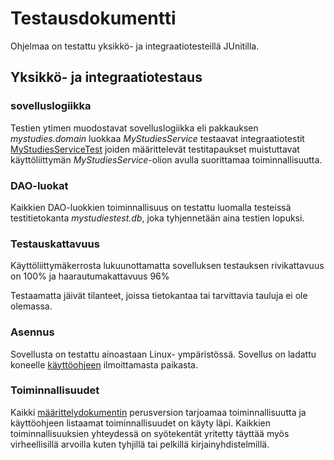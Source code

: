 # Testausdokumentti

Ohjelmaa on testattu yksikkö- ja integraatiotesteillä JUnitilla.

## Yksikkö- ja integraatiotestaus

### sovelluslogiikka

Testien ytimen muodostavat sovelluslogiikka eli pakkauksen _mystudies.domain_ luokkaa _MyStudiesService_ testaavat integraatiotestit [MyStudiesServiceTest](https://github.com/olgaviho/otm-harjoitustyo/blob/master/MyStudies/src/test/java/domain/MyStudiesServiceTest.java) joiden määrittelevät testitapaukset muistuttavat käyttöliittymän _MyStudiesService_-olion avulla suorittamaa toiminnallisuutta.

### DAO-luokat

Kaikkien DAO-luokkien toiminnallisuus on testattu luomalla testeissä testitietokanta _mystudiestest.db_, joka tyhjennetään aina testien lopuksi.

### Testauskattavuus

Käyttöliittymäkerrosta lukuunottamatta sovelluksen testauksen rivikattavuus on 100% ja haarautumakattavuus 96%

Testaamatta jäivät tilanteet, joissa tietokantaa tai tarvittavia tauluja ei ole olemassa.

### Asennus

Sovellusta on testattu ainoastaan Linux- ympäristössä. Sovellus on ladattu koneelle [käyttöohjeen](https://github.com/olgaviho/otm-harjoitustyo/blob/master/dokumentointi/kaytto-ohje.md) ilmoittamasta paikasta.

### Toiminnallisuudet

Kaikki [määrittelydokumentin](https://github.com/olgaviho/otm-harjoitustyo/blob/master/dokumentointi/maarittelydokumentti.md) perusversion tarjoamaa toiminnallisuutta ja käyttöohjeen listaamat toiminnallisuudet on käyty läpi. Kaikkien toiminnallisuuksien yhteydessä on syötekentät yritetty täyttää myös virheellisillä arvoilla kuten tyhjillä tai pelkillä kirjainyhdistelmillä.
